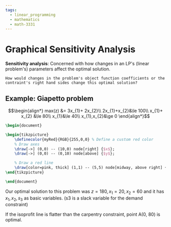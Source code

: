 ```yaml
---
tags:
  - linear_programming
  - mathematics
  - math-3331
---
```

# Graphical Sensitivity Analysis

**Sensitivity analysis**: Concerned with how changes in an LP's (linear problem's) parameters affect the optimal solution.

```ad-question
How would changes in the problem's object function coefficients or the contraint's right hand sides change this optimal solution?
```

## Example: Giapetto problem

$$\begin{align*}
max(z) &= 3x_{1}+ 2x_{2}\\
2x_{1}+x_{2}&\le 100\\
x_{1}+ x_{2} &\le 80\\
x_{1}&\le 40\\
x_{1},x_{2}&\ge 0
\end{align*}$$

```tikz
\begin{document}

\begin{tikzpicture}
	\definecolor{myRed}{RGB}{255,0,0} % Define a custom red color
    % Draw axes
    \draw[->] (0,0) -- (10,0) node[right] {$x$};
    \draw[->] (0,0) -- (0,10) node[above] {$y$};

    % Draw a red line
    \draw[color=pink, thick] (1,1) -- (5,5) node[midway, above right] {Red Line};
\end{tikzpicture}

\end{document}
```


Our optimal solution to this problem was $z = 180, x_{1}=20, x_{2}=60$ and it has $x_{1}, x_{2}, s_{3}$ as basic variables. (s3 is a slack variable for the demand constraint)

If the isoprofit line is flatter than the carpentry constraint, point A(0, 80) is optimal.

